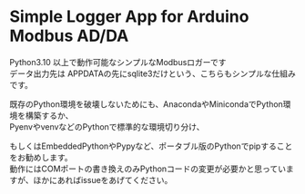 # Simple Logger App for Arduino Modbus AD/DA 
Python3.10 以上で動作可能なシンプルなModbusロガーです  
データ出力先は APPDATAの先にsqlite3だけという、こちらもシンプルな仕組みです。  

既存のPython環境を破壊しないためにも、AnacondaやMinicondaでPython環境を構築するか、  
PyenvやvenvなどのPythonで標準的な環境切り分け、  

もしくはEmbeddedPythonやPypyなど、ポータブル版のPythonでpipすることをお勧めします。  
動作にはCOMポートの書き換えのみPythonコードの変更が必要かと思っていますが、ほかにあればissueをあげてください。  

